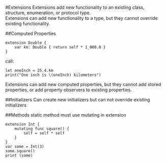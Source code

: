 #Extensions
Extensions add new functionality to an existing class, structure, enumeration, or protocol type.  
Extensions can add new functionality to a type, but they cannot override existing functionality.  

##Computed Properties
```
extension Double {
    var km: Double { return self * 1_000.0 }
}
```
call:
```
let oneInch = 25.4.km
print("One inch is \(oneInch) kilometers")
```
Extensions can add new computed properties, but they cannot add stored properties, or add property observers to existing properties.


##Initializers
Can create new initializers but can not override existing initializers


##Methods
static method must use mutating in extension
```
extension Int {
    mutating func square() {
        self = self * self
    }
}
var some = Int(3)
some.square()
print (some)
```




